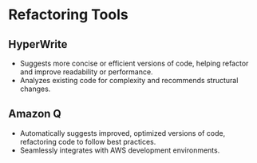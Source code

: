
# Refactoring Tools

## HyperWrite
- Suggests more concise or efficient versions of code, helping refactor and improve readability or performance.
- Analyzes existing code for complexity and recommends structural changes.

## Amazon Q
- Automatically suggests improved, optimized versions of code, refactoring code to follow best practices.
- Seamlessly integrates with AWS development environments.
    